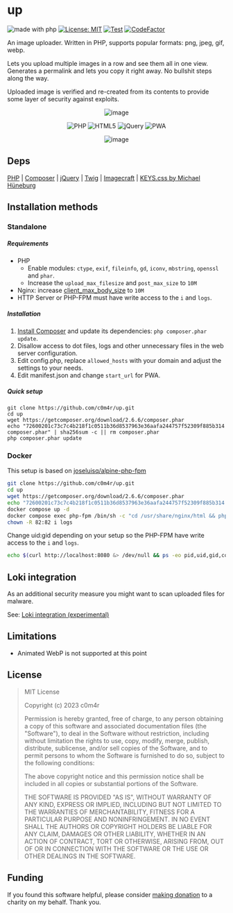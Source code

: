 # up

![made with php](https://img.shields.io/badge/made%20with-php-%23777BB4?logo=php&logoColor=ffffff)
[![License: MIT](https://img.shields.io/badge/License-MIT-yellow.svg)](https://opensource.org/licenses/MIT)
[![Test](https://github.com/c0m4r/up/workflows/PHPMD/badge.svg)](https://github.com/c0m4r/up/actions)
[![CodeFactor](https://www.codefactor.io/repository/github/c0m4r/up/badge)](https://www.codefactor.io/repository/github/c0m4r/up)

An image uploader. Written in PHP, supports popular formats: png, jpeg, gif, webp.

Lets you upload multiple images in a row and see them all in one view. Generates a permalink and lets you copy it right away. No bullshit steps along the way.

Uploaded image is verified and re-created from its contents to provide some layer of security against exploits.

<div align="center">

![image](https://github.com/c0m4r/up/assets/6292788/b05081b1-73ff-4777-b43f-b56b87d86497)

![PHP](https://img.shields.io/badge/php-%23777BB4.svg?style=for-the-badge&logo=php&logoColor=white) ![HTML5](https://img.shields.io/badge/html5-%23E34F26.svg?style=for-the-badge&logo=html5&logoColor=white) ![jQuery](https://img.shields.io/badge/jquery-%230769AD.svg?style=for-the-badge&logo=jquery&logoColor=white) ![PWA](https://img.shields.io/badge/webapp-black.svg?style=for-the-badge&logo=pwa&logoColor=white)

![image](https://github.com/c0m4r/ip-info-page/assets/6292788/4bfc8fc3-fb23-4386-87e8-1e22c686aefb)

</div>

## Deps

[PHP](https://www.php.net/) | [Composer](https://getcomposer.org/) | [jQuery](https://jquery.com/) | [Twig](https://twig.symfony.com/) | [Imagecraft](https://github.com/coldume/imagecraft) | [KEYS.css by Michael Hüneburg](https://github.com/michaelhue/keyscss)

## Installation methods

### Standalone

##### Requirements

* PHP
  * Enable modules: `ctype`, `exif`, `fileinfo`, `gd`, `iconv`, `mbstring`, `openssl` and `phar`.
  * Increase the `upload_max_filesize` and  `post_max_size` to `10M`
* Nginx: increase [client_max_body_size](https://nginx.org/en/docs/http/ngx_http_core_module.html#client_max_body_size) to `10M`
* HTTP Server or PHP-FPM must have write access to the `i` and `logs`.

##### Installation

1. [Install Composer](https://getcomposer.org/download/) and update its dependencies: `php composer.phar update`.
2. Disallow access to dot files, logs and other unnecessary files in the web server configuration.
3. Edit config.php, replace `allowed_hosts` with your domain and adjust the settings to your needs.
4. Edit manifest.json and change `start_url` for PWA.

##### Quick setup

```
git clone https://github.com/c0m4r/up.git
cd up
wget https://getcomposer.org/download/2.6.6/composer.phar
echo "72600201c73c7c4b218f1c0511b36d8537963e36aafa244757f52309f885b314 composer.phar" | sha256sum -c || rm composer.phar
php composer.phar update
```

### Docker

This setup is based on [joseluisq/alpine-php-fpm](https://github.com/joseluisq/alpine-php-fpm)

```bash
git clone https://github.com/c0m4r/up.git
cd up
wget https://getcomposer.org/download/2.6.6/composer.phar
echo "72600201c73c7c4b218f1c0511b36d8537963e36aafa244757f52309f885b314 composer.phar" | sha256sum -c || rm composer.phar
docker compose up -d
docker compose exec php-fpm /bin/sh -c "cd /usr/share/nginx/html && php composer.phar update"
chown -R 82:82 i logs
```

Change uid:gid depending on your setup so the PHP-FPM have write access to the `i` and `logs`.

```bash
echo $(curl http://localhost:8080 &> /dev/null && ps -eo pid,uid,gid,command,cgroup | grep docke[r] | grep "php-fpm: pool www" | awk '{print $2":"$3}')
```

## Loki integration

As an additional security measure you might want to scan uploaded files for malware.

See: [Loki integration (experimental)](https://github.com/c0m4r/up/wiki/Loki-integration-(experimental))

## Limitations

* Animated WebP is not supported at this point

## License

> MIT License
> 
> Copyright (c) 2023 c0m4r
> 
> Permission is hereby granted, free of charge, to any person obtaining a copy
> of this software and associated documentation files (the "Software"), to deal
> in the Software without restriction, including without limitation the rights
> to use, copy, modify, merge, publish, distribute, sublicense, and/or sell
> copies of the Software, and to permit persons to whom the Software is
> furnished to do so, subject to the following conditions:
> 
> The above copyright notice and this permission notice shall be included in all
> copies or substantial portions of the Software.
> 
> THE SOFTWARE IS PROVIDED "AS IS", WITHOUT WARRANTY OF ANY KIND, EXPRESS OR
> IMPLIED, INCLUDING BUT NOT LIMITED TO THE WARRANTIES OF MERCHANTABILITY,
> FITNESS FOR A PARTICULAR PURPOSE AND NONINFRINGEMENT. IN NO EVENT SHALL THE
> AUTHORS OR COPYRIGHT HOLDERS BE LIABLE FOR ANY CLAIM, DAMAGES OR OTHER
> LIABILITY, WHETHER IN AN ACTION OF CONTRACT, TORT OR OTHERWISE, ARISING FROM,
> OUT OF OR IN CONNECTION WITH THE SOFTWARE OR THE USE OR OTHER DEALINGS IN THE
> SOFTWARE.

## Funding

If you found this software helpful, please consider [making donation](https://en.wosp.org.pl/fundacja/jak-wspierac-wosp/wesprzyj-online) to a charity on my behalf. Thank you.
